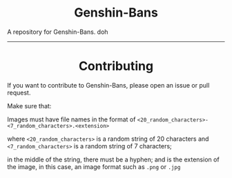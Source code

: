 <h1 align="center">Genshin-Bans</h1>
A repository for Genshin-Bans. doh


<hr>

<h1 align="center">Contributing</h1>
If you want to contribute to Genshin-Bans, please open an issue or pull request.

Make sure that:

Images must have file names in the format of `<20_random_characters>-<7_random_characters>.<extension>`

where `<20_random_characters>` is a random string of 20 characters and `<7_random_characters>` is a random string of 7 characters;

in the middle of the string, there must be a hyphen; and <extension> is the extension of the image, in this case, an image format such as `.png` or `.jpg`
